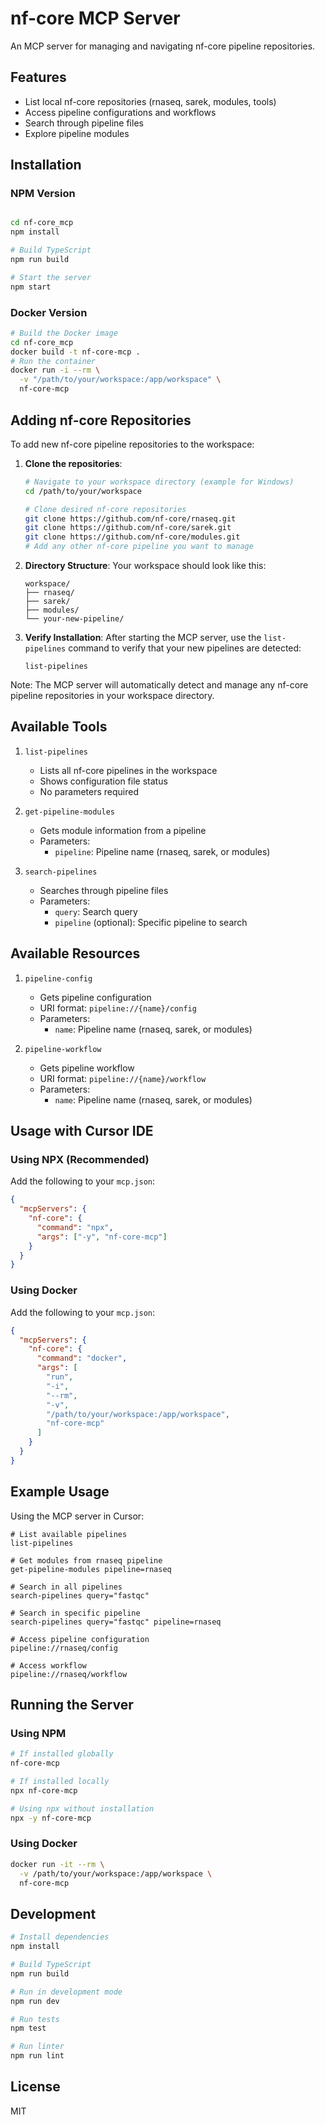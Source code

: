 # nf-core MCP Server

An MCP server for managing and navigating nf-core pipeline repositories.

## Features

- List local nf-core repositories (rnaseq, sarek, modules, tools)
- Access pipeline configurations and workflows
- Search through pipeline files
- Explore pipeline modules

## Installation

### NPM Version

```bash

cd nf-core_mcp
npm install

# Build TypeScript
npm run build

# Start the server
npm start
```

### Docker Version

```bash
# Build the Docker image
cd nf-core_mcp
docker build -t nf-core-mcp .
# Run the container
docker run -i --rm \
  -v "/path/to/your/workspace:/app/workspace" \
  nf-core-mcp
```

## Adding nf-core Repositories

To add new nf-core pipeline repositories to the workspace:

1. **Clone the repositories**:
   ```bash
   # Navigate to your workspace directory (example for Windows)
   cd /path/to/your/workspace

   # Clone desired nf-core repositories
   git clone https://github.com/nf-core/rnaseq.git
   git clone https://github.com/nf-core/sarek.git
   git clone https://github.com/nf-core/modules.git
   # Add any other nf-core pipeline you want to manage
   ```

2. **Directory Structure**:
   Your workspace should look like this:
   ```
   workspace/
   ├── rnaseq/
   ├── sarek/
   ├── modules/
   └── your-new-pipeline/
   ```

3. **Verify Installation**:
   After starting the MCP server, use the `list-pipelines` command to verify that your new pipelines are detected:
   ```
   list-pipelines
   ```

Note: The MCP server will automatically detect and manage any nf-core pipeline repositories in your workspace directory.

## Available Tools

1. `list-pipelines`
   - Lists all nf-core pipelines in the workspace
   - Shows configuration file status
   - No parameters required

2. `get-pipeline-modules`
   - Gets module information from a pipeline
   - Parameters:
     - `pipeline`: Pipeline name (rnaseq, sarek, or modules)

3. `search-pipelines`
   - Searches through pipeline files
   - Parameters:
     - `query`: Search query
     - `pipeline` (optional): Specific pipeline to search

## Available Resources

1. `pipeline-config`
   - Gets pipeline configuration
   - URI format: `pipeline://{name}/config`
   - Parameters:
     - `name`: Pipeline name (rnaseq, sarek, or modules)

2. `pipeline-workflow`
   - Gets pipeline workflow
   - URI format: `pipeline://{name}/workflow`
   - Parameters:
     - `name`: Pipeline name (rnaseq, sarek, or modules)

## Usage with Cursor IDE

### Using NPX (Recommended)

Add the following to your `mcp.json`:

```json
{
  "mcpServers": {
    "nf-core": {
      "command": "npx",
      "args": ["-y", "nf-core-mcp"]
    }
  }
}
```

### Using Docker

Add the following to your `mcp.json`:

```json
{
  "mcpServers": {
    "nf-core": {
      "command": "docker",
      "args": [
        "run",
        "-i",
        "--rm",
        "-v",
        "/path/to/your/workspace:/app/workspace",
        "nf-core-mcp"
      ]
    }
  }
}
```

## Example Usage

Using the MCP server in Cursor:

```
# List available pipelines
list-pipelines

# Get modules from rnaseq pipeline
get-pipeline-modules pipeline=rnaseq

# Search in all pipelines
search-pipelines query="fastqc"

# Search in specific pipeline
search-pipelines query="fastqc" pipeline=rnaseq

# Access pipeline configuration
pipeline://rnaseq/config

# Access workflow
pipeline://rnaseq/workflow
```

## Running the Server

### Using NPM

```bash
# If installed globally
nf-core-mcp

# If installed locally
npx nf-core-mcp

# Using npx without installation
npx -y nf-core-mcp
```

### Using Docker

```bash
docker run -it --rm \
  -v /path/to/your/workspace:/app/workspace \
  nf-core-mcp
```

## Development

```bash
# Install dependencies
npm install

# Build TypeScript
npm run build

# Run in development mode
npm run dev

# Run tests
npm test

# Run linter
npm run lint
```

## License

MIT
